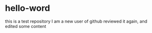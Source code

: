 # hello-word
this is a test repository
I am a new user of github
reviewed it again, and edited some content